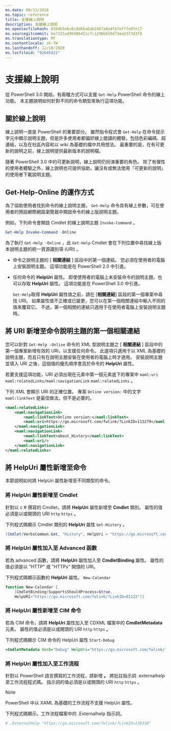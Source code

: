 ```yaml
---
ms.date: 09/13/2016
ms.topic: reference
title: 支援線上說明
description: 支援線上說明
ms.openlocfilehash: 0164b5e6c6c8d66a6ab2467a8adfb7efffe0fe17
ms.sourcegitcommit: ba7315a496986451cfc1296b659d73ea2373d3f0
ms.translationtype: MT
ms.contentlocale: zh-TW
ms.lasthandoff: 12/10/2020
ms.locfileid: "92645422"
---
```

# <a name="supporting-online-help"></a>支援線上說明

從 PowerShell 3.0 開始，有兩種方式可以支援 `Get-Help` PowerShell 命令的線上功能。 本主題說明如何針對不同的命令類型來執行這項功能。

## <a name="about-online-help"></a>關於線上說明

線上說明一直是 PowerShell 的重要部分。 雖然指令程式會 `Get-Help` 在命令提示字元中顯示說明主題，但是許多使用者都偏好線上閱讀的體驗，包括色彩編碼、超連結，以及在社區內容和以 wiki 為基礎的檔中共用想法。 最重要的是，在有可更新的說明之前，線上說明提供最新版本的說明檔。

隨著 PowerShell 3.0 中的可更新說明，線上說明仍扮演重要的角色。 除了有彈性的使用者體驗之外，線上說明也可提供協助，讓沒有或無法使用「可更新的說明」的使用者下載說明主題。

## <a name="how-get-help--online-works"></a>Get-Help-Online 的運作方式

為了協助使用者找到命令的線上說明主題， `Get-Help` 命令具有線上參數，可在使用者的預設網際網路瀏覽器中開啟命令的線上版說明主題。

例如，下列命令會開啟 Cmdlet 的線上說明主題 `Invoke-Command` 。

```powershell
Get-Help Invoke-Command -Online
```

為了執行 `Get-Help -Online` ，此 `Get-Help` Cmdlet 會在下列位置中尋找線上版本說明主題的統一資源識別項 (URI) 。

- 命令之說明主題的 [ **相關連結** ] 區段中的第一個連結。 您必須在使用者的電腦上安裝說明主題。 這項功能是在 PowerShell 2.0 中引進。

- 任何命令的 **HelpUri** 屬性。 即使使用者的電腦上未安裝命令的說明主題，也可以存取 **HelpUri** 屬性。 這項功能是在 PowerShell 3.0 中引進。

  `Get-Help`取得 **HelpUri** 屬性值之前，請在 [**相關連結**] 區段的第一個專案中尋找 URI。 如果屬性值不正確或已變更，您可以在第一個相關連結中輸入不同的值來覆寫它。 不過，第一個相關的連結只適用于在使用者電腦上安裝說明主題時。

## <a name="adding-a-uri-to-the-first-related-link-of-a-command-help-topic"></a>將 URI 新增至命令說明主題的第一個相關連結

您可以針對 `Get-Help -Online` 命令的 XML 型說明主題之 [ **相關連結** ] 區段中的第一個專案新增有效的 URI，以支援任何命令。 此選項只適用于以 XML 為基礎的說明主題，而且只有在說明主題安裝在使用者的電腦上時才適用。 安裝說明主題並填入 URI 之後，這個值的優先順序會高於命令的 **HelpUri** 屬性。

若要支援這項功能，URI 必須出現在元素中第一個元素底下的專案中 `maml:uri` `maml:relatedLinks/maml:navigationLink` `maml:relatedLinks` 。

下列 XML 會顯示 URI 的正確位置。 專案 `Online version:` 中的文字 `maml:linkText` 是最佳做法，但不是必要的。

```xml
<maml:relatedLinks>
    <maml:navigationLink>
        <maml:linkText>Online version:</maml:linkText>
        <maml:uri>https://go.microsoft.com/fwlink/?LinkID=113279</maml:uri>
    </maml:navigationLink>
    <maml:navigationLink>
        <maml:linkText>about_History</maml:linkText>
        <maml:uri/>
    </maml:navigationLink>
</maml:relatedLinks>
```

## <a name="adding-the-helpuri-property-to-a-command"></a>將 HelpUri 屬性新增至命令

本節說明如何將 HelpUri 屬性新增至不同類型的命令。

### <a name="adding-a-helpuri-property-to-a-cmdlet"></a>將 HelpUri 屬性新增至 Cmdlet

針對以 c # 撰寫的 Cmdlet，請將 **HelpUri** 屬性新增至 **Cmdlet** 類別。 屬性的值必須是以或開頭的 URI `http` `https` 。

下列程式碼顯示 Cmdlet 類別的 **HelpUri** 屬性 `Get-History` 。

```csharp
[Cmdlet(VerbsCommon.Get, "History", HelpUri = "https://go.microsoft.com/fwlink/?LinkID=001122")]
```

### <a name="adding-a-helpuri-property-to-an-advanced-function"></a>將 HelpUri 屬性加入至 Advanced 函數

若為 advanced 函數，請將 **HelpUri** 屬性加入至 **CmdletBinding** 屬性。 屬性的值必須是以 "HTTP" 或 "HTTPs" 開頭的 URI。

下列程式碼顯示函數的 **HelpUri** 屬性。 `New-Calendar`

```powershell
function New-Calendar {
    [CmdletBinding(SupportsShouldProcess=$true,
    HelpURI="https://go.microsoft.com/fwlink/?LinkID=01122")]
```

### <a name="adding-a-helpuri-attribute-to-a-cim-command"></a>將 HelpUri 屬性新增至 CIM 命令

若為 CIM 命令，請將 **HelpUri** 屬性加入至 CDXML 檔案中的 **CmdletMetadata** 元素。
屬性的值必須是以或開頭的 URI `http` `https` 。

下列程式碼顯示 CIM 命令的 HelpUri 屬性 `Start-Debug`

```xml
<CmdletMetadata Verb="Debug" HelpUri="https://go.microsoft.com/fwlink/?LinkID=001122"/>
```

### <a name="adding-a-helpuri-attribute-to-a-workflow"></a>將 HelpUri 屬性加入至工作流程

針對以 PowerShell 語言撰寫的工作流程，請新增 **。** 將批註指示詞 .externalhelp 至工作流程程式碼。 指示詞的值必須是以或開頭的 URI `http` `https` 。

> [!NOTE]
> PowerShell 中以 XAML 為基礎的工作流程不支援 HelpUri 屬性。

下列程式碼顯示。工作流程檔案中的 .Externalhelp 指示詞。

```powershell
# .ExternalHelp "https://go.microsoft.com/fwlink/?LinkID=138338"
```
